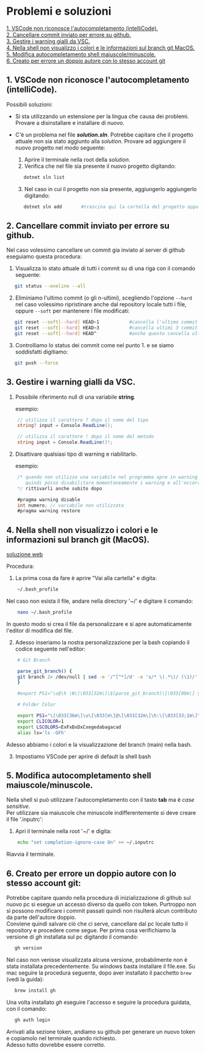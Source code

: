 # Problemi e soluzioni
<!-- TOC -->
[1. VSCode non riconosce l'autocompletamento (intelliCode).](#1-vscode-non-riconosce-lautocompletamento-intellicode)  
[2. Cancellare commit inviato per errore su github.](#2-cancellare-commit-inviato-per-errore-su-github)  
[3. Gestire i warning gialli da VSC.](#3-gestire-i-warning-gialli-da-VSC)  
[4. Nella shell non visualizzo i colori e le informazioni sul branch git MacOS.](#4-nella-shell-non-visualizzo-i-colori-e-le-informazioni-sul-branch-git-macos)  
[5. Modifica autocompletamento shell maiuscole/minuscole.](#5-modifica-autocompletamento-shell-maiuscoleminuscole)  
[6. Creato per errore un doppio autore con lo stesso account git](#6-creato-per-errore-un-doppio-autore-con-lo-stesso-account-git)

<!-- /TOC -->

## 1. VSCode non riconosce l'autocompletamento (intelliCode).  

Possibili soluzioni:
- Si sta utilizzando un estensione per la lingua che causa dei problemi.  
  Provare a disinstallare e installare di nuovo.
- C'è un problema nel file ***solution.sln***. Potrebbe capitare che il progetto attuale non sia stato aggiunto alla *solution*. Provare ad aggiungere il nuovo progetto nel modo seguente:
   1. Aprire il terminale nella root della *solution*.
   2. Verifica che nel file sia presente il nuovo progetto digitando:
  
  ```sh
     dotnet sln list
  ```
     3. Nel caso in cui il progetto non sia presente, aggiungerlo aggiungerlo digitando:

   ```sh
      dotnet sln add       #trascina qui la cartella del progetto oppure digita il nome del file.csproj
   ```

## 2. Cancellare commit inviato per errore su github.

Nel caso volessimo cancellare un commit gia inviato al server di github eseguiamo questa procedura:

1. Visualizza lo stato attuale di tutti i commit su di una riga con il comando seguente:

```sh
   git status --oneline --all
```
2. Eliminiamo l'ultimo commit (o gli n-ultimi), scegliendo l'opzione `--hard` nel caso volessimo ripristinare anche dal repository locale tutti i file, oppure `--soft` per mantenere i file modificati:

```sh
   git reset --soft[--hard] HEAD~1           #cancella l'ultimo commit
   git reset --soft[--hard] HEAD~3           #cancella ultimi 3 commit
   git reset --soft[--hard] HEAD^            #anche questo cancella ultimo commit
```
3. Controlliamo lo status dei commit come nel punto 1. e se siamo soddisfatti digitiamo:
```sh
   git push --force
```

## 3. Gestire i warning gialli da VSC.

1. Possibile riferimento null di una variabile **string**.
   
   esempio:
```c#
    // utilizza il carattere ? dopo il nome del tipo    
    string? input = Console.ReadLine();

    // utilizza il carattere ! dopo il nome del metodo
    string input = Console.ReadLine()!;
```
2. Disattivare qualsiasi tipo di warning e riabilitarlo.

   esempio:
```c#
    /* quando non utilizzo una variabile nel programma apre in warning
       quindi posso disabilitare momentaneamente i warning e all'occorrenza
    */ rittivarli anche subito dopo

    #pragma warning disable
    int numero; // variabile non utilizzata
    #pragma warning restore
```

## 4. Nella shell non visualizzo i colori e le informazioni sul branch git (MacOS).
[soluzione web](https://dev.to/devpato/customize-your-mac-terminal-vs-code-too-easy-2315)

Procedura:
1. La prima cosa da fare è aprire "Vai alla cartella" e digita: 

```sh 
    ~/.bash_profile 
```

   Nel caso non esista il file, andare nella directory '~/' e digitare il comando:

```sh
    nano ~/.bash_profile
```
In questo modo si crea il file da personalizzare e si apre automaticamente l'editor di modifica del file.

2. Adesso inseriamo la nostra personalizzazione per la bash copiando il codice seguente nell'editor:

```sh
    # Git Branch

    parse_git_branch() {
    git branch 2> /dev/null | sed -e '/^[^*]/d' -e 's/* \(.*\)/ (\1)/'
    }

    #export PS1="\u@\h \W\[\033[32m\]\$(parse_git_branch)\[\033[00m\] $ "

    # Folder Color

    export PS1="\[\033[36m\]\u\[\033[m\]@\[\033[32m\]\h:\[\033[33;1m\]\w\[\033[m\]\[\033[32m\]\$(parse_git_branch)\[\033[00m\]\n$ "
    export CLICOLOR=1
    export LSCOLORS=ExFxBxDxCxegedabagacad
    alias ls='ls -GFh'
```
Adesso abbiamo i colori e la visualizzazione del branch (main) nella bash.

3. Impostiamo VSCode per aprire di default la shell bash

## 5. Modifica autocompletamento shell maiuscole/minuscole.

Nella shell si può utilizzare l'autocompletamento con il tasto **tab** ma è *case sensitive*.  
Per utilizzare sia maiuscole che minuscole indifferentemente si deve creare il file '.inputrc':

1. Apri il terminale nella root '~/' e digita:

```sh
    echo "set completion-ignore-case On" >> ~/.inputrc
```

Riavvia il terminale.

## 6. Creato per errore un doppio autore con lo stesso account git:
Potrebbe capitare quando nella procedura di inizializzazione di github sul nuovo pc si esegue un accesso diverso da quello con token. Purtroppo non si possono modificare i commit passati quindi non risulterà alcun contributo da parte dell'autore doppio.  
Conviene quindi salvare ciò che ci serve, cancellare dal pc locale tutto il repository e procedere come segue.
Per prima cosa verifichiamo la versione di *gh* installata sul pc digitando il comando:
```sh
   gh version
```
Nel caso non venisse visualizzata alcuna versione, probabilmente non è stata installata precedentemente. Su windows basta installare il file.exe. Su mac seguire la procedura seguente, dopo aver installato il pacchetto `brew` (vedi la guida):
```sh
   brew install gh
```
Una volta installato *gh* eseguire l'accesso e seguire la procedura guidata, con il comando:
```sh
   gh auth login
```
Arrivati alla sezione token, andiamo su github per generare un nuovo token e copiamolo nel terminale quando richiesto.  
Adesso tutto dovrebbe essere corretto.